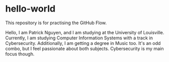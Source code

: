 # hello-world
This repository is for practising the GitHub Flow.

Hello, I am Patrick Nguyen, and I am studying at the University of Louisville. Currently, I am studying Computer Information Systems with a track in Cybersecurity. Additionally, I am getting a degree in Music too. It's an odd combo, but I feel passionate about both subjects. Cybersecurity is my main focus though. 
